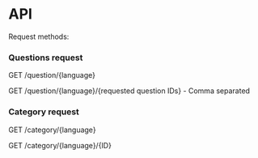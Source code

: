 # API

Request methods:

### Questions request
GET /question/{language}

GET /question/{language}/{requested question IDs} - Comma separated

### Category request
GET /category/{language}

GET /category/{language}/{ID}
